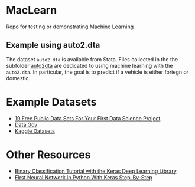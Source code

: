 # MacLearn

Repo for testing or demonstrating Machine Learning

## Example using auto2.dta

The dataset `auto2.dta` is available from Stata. Files collected in the the subfolder [auto2dta](https://github.com/adamrossnelson/MacLearn/auto2dta/) are dedicated to using machine learning with the `auto2.dta`. In particular, the goal is to predict if a vehicle is either foriegn or domestic.


# Example Datasets

* [19 Free Public Data Sets For Your First Data Science Project](https://www.springboard.com/blog/free-public-data-sets-data-science-project/)
* [Data.Gov](https://www.data.gov/)
* [Kaggle Datasets](https://www.kaggle.com/datasets)

# Other Resources

* [Binary Classification Tutorial with the Keras Deep Learning Library](https://machinelearningmastery.com/binary-classification-tutorial-with-the-keras-deep-learning-library/).
* [First Neural Network in Python With Keras Step-By-Step
](https://machinelearningmastery.com/tutorial-first-neural-network-python-keras/)
